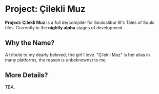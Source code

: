 # Project: Çilekli Muz
**Project: Çilekli Muz** is a full de/compiler for Soulcalibur III's Tales of Souls files. Currently in the **nightly alpha** stages of development.

## Why the Name?
A tribute to my dearly beloved, the girl I love. "Çilekli Muz" is her alias in many platforms, the reason is unbeknownst to me.

## More Details?
TBA.
